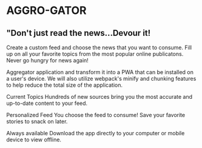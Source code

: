 # AGGRO-GATOR

## "Don't just read the news...Devour it!


Create a custom feed and choose the news that you want to consume. Fill up on all your favorite topics from the most popular online publicatons. Never go hungry for news again! 



Aggregator application and transform it into a PWA that can be installed on a user's device. We will also utilize webpack's minify and chunking features to help reduce the total size of the application.



Current Topics
Hundreds of new sources bring you the most accurate and up-to-date content to your feed.


Personalized Feed
You choose the feed to consume! Save your favorite stories to snack on later.

Always available
Download the app directly to your computer or mobile device to view offline.